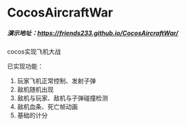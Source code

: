 # CocosAircraftWar
##### 演示地址：https://friends233.github.io/CocosAircraftWar/

cocos实现飞机大战

已实现功能：

1. 玩家飞机正常控制、发射子弹
2. 敌机随机出现
3. 敌机与玩家、敌机与子弹碰撞检测
4. 敌机血条、死亡帧动画
5. 基础的计分
